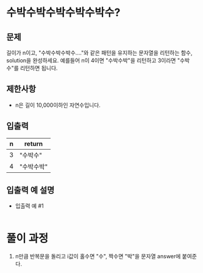 # 수박수박수박수박수박수?

## 문제
길이가 n이고, "수박수박수박수...."와 같은 패턴을 유지하는 문자열을 리턴하는 함수, 
solution을 완성하세요. 
예를들어 n이 4이면 "수박수박"을 리턴하고 3이라면 "수박수"를 리턴하면 됩니다.

## 제한사항
- n은 길이 10,000이하인 자연수입니다.

## 입출력
|n|return|
|------|---|
|3|"수박수"|
|4|"수박수박"|


## 입출력 예 설명
- 입출력 예 #1
```
```

# 풀이 과정
1. n만큼 반복문을 돌리고 i값이 홀수면 "수", 짝수면 "박"을 문자열 answer에 붙여준다.
